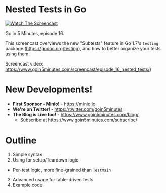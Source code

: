 # Nested Tests in Go

[![Watch The Screencast](https://www.goin5minutes.com/img/watch-screencast.svg)](https://www.goin5minutes.com/screencast/episode_16_nested_tests/)

Go in 5 Minutes, episode 16.

This screencast overviews the new "Subtests" feature in Go 1.7's `testing` package (https://godoc.org/testing), and how to better organize your tests using them.

Screencast video:
https://www.goin5minutes.com/screencast/episode_16_nested_tests/)


# New Developments!

- __First Sponsor - Minio!__ - https://minio.io
- __We're on Twitter!__ - https://twitter.com/goin5minutes
- __The Blog is Live too!__ - https://www.goin5minutes.com/blog/
  - Subscribe at https://www.goin5minutes.com/subscribe/

# Outline

1. Simple syntax
2. Using for setup/Teardown logic
  - Per-test logic, more fine-grained than `TestMain`
3. Advanced usage for table-driven tests
4. Example code
